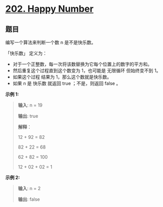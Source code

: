 # [202. Happy Number](https://leetcode.com/problems/happy-number/)

## 题目

编写一个算法来判断一个数 n 是不是快乐数。

「快乐数」 定义为：
+ 对于一个正整数，每一次将该数替换为它每个位置上的数字的平方和。
+ 然后重复这个过程直到这个数变为 1，也可能是 无限循环 但始终变不到 1。
+ 如果这个过程 结果为 1，那么这个数就是快乐数。
+ 如果 n 是 快乐数 就返回 true ；不是，则返回 false 。


**示例 1:**
> **输入**: n = 19
>
> **输出**: true
> 
> **解释**：
> 
> 12 + 92 = 82
> 
> 82 + 22 = 68
> 
> 62 + 82 = 100
> 
> 12 + 02 + 02 = 1

**示例 2:**
> **输入**: n = 2
>
> **输出**: false







